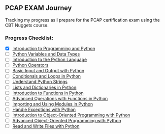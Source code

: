## PCAP EXAM Journey
Tracking my progress as I prepare for the PCAP certification exam using the CBT Nuggets course.

### Progress Checklist:
- [x] [Introduction to Programming and Python](01-Introduction-to-Programming-and-Python/)
- [ ] [Python Variables and Data Types](02-Python-Variables-and-Data-Types/)
- [ ] [Introduction to the Python Language](03-Introduction-to-the-Python-Language/)
- [ ] [Python Operators](04-Python-Operators/)
- [ ] [Basic Input and Output with Python](05-Basic-Input-and-Output-with-Python/)
- [ ] [Conditionals and Loops in Python](06-Conditionals-and-Loops-in-Python/)
- [ ] [Understand Python Strings](07-Understand-Python-Strings/)
- [ ] [Lists and Dictionaries in Python](08-Lists-and-Dictionaries-in-Python/)
- [ ] [Introduction to Functions in Python](09-Introduction-to-Functions-in-Python/)
- [ ] [Advanced Operations with Functions in Python](10-Advanced-Operations-with-Functions-in-Python/)
- [ ] [Importing and Using Modules in Python](11-Importing-and-Using-Modules-in-Python/)
- [ ] [Handle Exceptions with Python](12-Handle-Exceptions-with-Python/)
- [ ] [Introduction to Object-Oriented Programming with Python](13-Introduction-to-OOP-with-Python/)
- [ ] [Advanced Object-Oriented Programming with Python](14-Advanced-OOP-with-Python/)
- [ ] [Read and Write Files with Python](15-Read-and-Write-Files-with-Python/)
